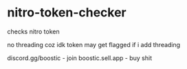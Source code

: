 # nitro-token-checker
checks nitro token 

no threading coz idk token may get flagged if i add threading

discord.gg/boostic - join 
boostic.sell.app - buy shit

